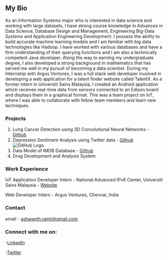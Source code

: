 ## My Bio

As an Information Systems major who is interested in data science and working with large datasets, I have strong course knowledge in Advances in Data Science, Database Design and Management, Engineering Big-Data Systems and Application Engineering Development. I possess the ability to build accurate machine learning models and I am familiar with big data technologies like Hadoop. I have worked with various databases and have a firm understanding of their querying functions and I am also a technically competent Java developer.  Along the way to earning my undergraduate degree, I also developed a strong background in mathematics that has served me well in my pursuit of becoming a data scientist. During my Internship with Argus Ventures, I was a full stack web developer involved in developing a web application for a talent finder website called TalentX. As a former intern in Universiti Sains Malaysia, I created an Android application which receives real-time data from sensors connected to an Edison board and displays them in a graphical format. This was a team project on IoT, where I was able to collaborate with fellow team members and learn new techniques. 

### Projects

1. Lung Cancer Detection using 3D Convolutional Neural Networks - [Github](https://github.com/AshwanthRamji/Lung-Cancer-Detection-Using-3D-Convolutional-Neural-Networks)
2. Depression Sentiment Analysis using Twitter data - [Github](https://github.com/AshwanthRamji/Depression-Sentiment-Analysis-with-Twitter-Data)
![GitHub Logo](/Depression-Sentiment-Analysis-with-Twitter-Data/CountrySentiment.png)
3. Data Model of IMDB Database - [Github](https://github.com/AshwanthRamji/Data-Model-of-IMDB-Database)
4. Drug Development and Analysis System

### Work Experience

IoT Application Developer Intern - National Advanced IPv6 Center, Universiti Sains Malaysia - [Website](http://www.nav6.usm.my/)

Web Developer Intern - Argus Ventures, Chennai, India

### Contact

email - ashwanth.ramji@gmail.com

### Connect with me on:

-[LinkedIn]( www.linkedin.com/in/ashwanth-ramji)

-[Twitter](https://twitter.com/AshwanthRamji?lang=en)

